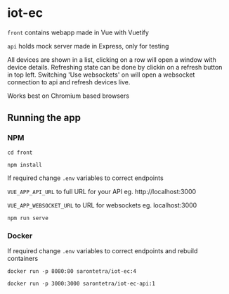 # iot-ec

`front` contains webapp made in Vue with Vuetify 

`api` holds mock server made in Express, only for testing

All devices are shown in a list, clicking on a row will open a window with device details. 
Refreshing state can be done by clickin on a refresh button in top left.
Switching 'Use websockets' on will open a websocket connection to api and refresh devices live.

Works best on Chromium based browsers


## Running the app

### NPM
```
cd front
```

```
npm install
```

If required change `.env` variables to correct endpoints


`VUE_APP_API_URL` to full URL for your API eg. http://localhost:3000

`VUE_APP_WEBSOCKET_URL` to URL for websockets eg. localhost:3000

```
npm run serve
```

### Docker
If required change `.env` variables to correct endpoints and rebuild containers

```
docker run -p 8080:80 sarontetra/iot-ec:4
```

``` 
docker run -p 3000:3000 sarontetra/iot-ec-api:1
```

